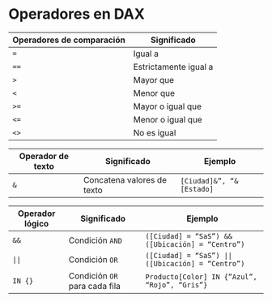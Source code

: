 # Operadores en DAX

| Operadores de comparación | Significado           |
| ------------------------- | --------------------- |
| `=`                       | Igual a               |
| `==`                      | Estrictamente igual a |
| `>`                       | Mayor que             |
| `<`                       | Menor que             |
| `>=`                      | Mayor o igual que     |
| `<=`                      | Menor o igual que     |
| `<>`                      | No es igual           |

| Operador de texto | Significado                | Ejemplo                  |
| ----------------- | -------------------------- | ------------------------ |
| `&`               | Concatena valores de texto | `[Ciudad]&”, “&[Estado]` |

| Operador lógico | Significado                   | Ejemplo                                            |
| --------------- | ----------------------------- | -------------------------------------------------- |
| `&&`            | Condición `AND`               | `([Ciudad] = “SaS”) && ([Ubicación] = “Centro”)`   |
| `\|\|`          | Condición `OR`                | `([Ciudad] = “SaS”) \|\| ([Ubicación] = “Centro”)` |
| `IN {}`         | Condición `OR` para cada fila | `Producto[Color] IN {”Azul”, “Rojo”, “Gris”}`      |
